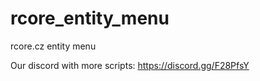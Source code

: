 # rcore_entity_menu
rcore.cz entity menu

Our discord with more scripts: https://discord.gg/F28PfsY
